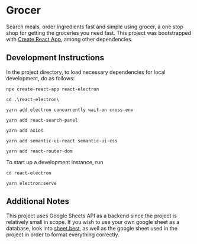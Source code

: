 # Grocer

Search meals, order ingredients fast and simple using grocer, a one stop shop for getting the groceries you need fast.
This project was bootstrapped with [Create React App](https://github.com/facebook/create-react-app), among other dependencies.

## Development Instructions

In the project directory, to load necessary dependencies for local development, do as follows:

`npx create-react-app react-electron`

`cd .\react-electron\`

`yarn add electron concurrently wait-on cross-env`

`yarn add react-search-panel`

`yarn add axios`

`yarn add semantic-ui-react semantic-ui-css`

`yarn add react-router-dom`

To start up a development instance, run

`cd react-electron`

`yarn electron:serve`

## Additional Notes

This project uses Google Sheets API as a backend since the project is relatively small in scope.
If you wish to use your own google sheet as a database, look into [sheet.best](https://sheet.best),
as well as the google sheet used in the project in order to format everything correctly.
